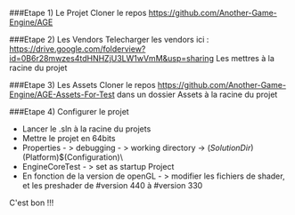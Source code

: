 ###Etape 1) Le Projet
Cloner le repos https://github.com/Another-Game-Engine/AGE

###Etape 2) Les Vendors
Telecharger les vendors ici : https://drive.google.com/folderview?id=0B6r28mwzes4tdHNHZjU3LW1wVmM&usp=sharing
Les mettres à la racine du projet

###Etape 3) Les Assets
Cloner le repos https://github.com/Another-Game-Engine/AGE-Assets-For-Test dans un dossier Assets à la racine du projet

###Etape 4) Configurer le projet
- Lancer le .sln à la racine du projets
- Mettre le projet en 64bits
- Properties - > debugging - > working directory -> $(SolutionDir)$(Platform)\$(Configuration)\
- EngineCoreTest - > set as startup Project
- En fonction de la version de openGL - > modifier les fichiers de shader, et les preshader  de #version 440 à #version 330 

C'est bon !!!
